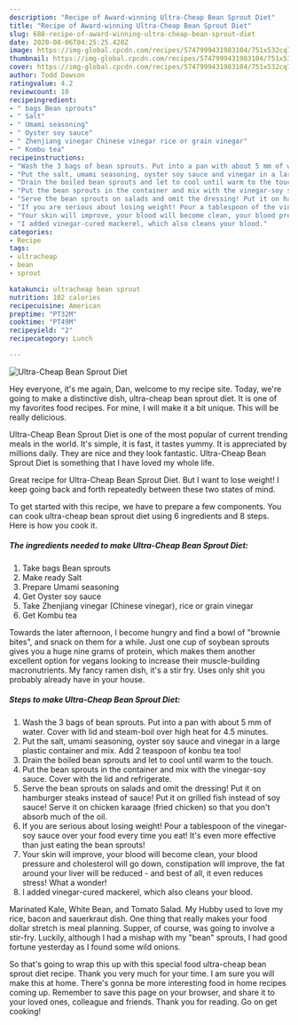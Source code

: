 ```yaml
---
description: "Recipe of Award-winning Ultra-Cheap Bean Sprout Diet"
title: "Recipe of Award-winning Ultra-Cheap Bean Sprout Diet"
slug: 688-recipe-of-award-winning-ultra-cheap-bean-sprout-diet
date: 2020-08-06T04:25:25.420Z
image: https://img-global.cpcdn.com/recipes/5747999431983104/751x532cq70/ultra-cheap-bean-sprout-diet-recipe-main-photo.jpg
thumbnail: https://img-global.cpcdn.com/recipes/5747999431983104/751x532cq70/ultra-cheap-bean-sprout-diet-recipe-main-photo.jpg
cover: https://img-global.cpcdn.com/recipes/5747999431983104/751x532cq70/ultra-cheap-bean-sprout-diet-recipe-main-photo.jpg
author: Todd Dawson
ratingvalue: 4.2
reviewcount: 10
recipeingredient:
- " bags Bean sprouts"
- " Salt"
- " Umami seasoning"
- " Oyster soy sauce"
- " Zhenjiang vinegar Chinese vinegar rice or grain vinegar"
- " Kombu tea"
recipeinstructions:
- "Wash the 3 bags of bean sprouts. Put into a pan with about 5 mm of water. Cover with lid and steam-boil over high heat for 4.5 minutes."
- "Put the salt, umami seasoning, oyster soy sauce and vinegar in a large plastic container and mix. Add 2 teaspoon of konbu tea too!"
- "Drain the boiled bean sprouts and let to cool until warm to the touch."
- "Put the bean sprouts in the container and mix with the vinegar-soy sauce. Cover with the lid and refrigerate."
- "Serve the bean sprouts on salads and omit the dressing! Put it on hamburger steaks instead of sauce! Put it on grilled fish instead of soy sauce! Serve it on chicken karaage (fried chicken) so that you don&#39;t absorb much of the oil."
- "If you are serious about losing weight! Pour a tablespoon of the vinegar-soy sauce over your food every time you eat! It&#39;s even more effective than just eating the bean sprouts!"
- "Your skin will improve, your blood will become clean, your blood pressure and cholesterol will go down, constipation will improve, the fat around your liver will be reduced - and best of all, it even reduces stress! What a wonder!"
- "I added vinegar-cured mackerel, which also cleans your blood."
categories:
- Recipe
tags:
- ultracheap
- bean
- sprout

katakunci: ultracheap bean sprout 
nutrition: 102 calories
recipecuisine: American
preptime: "PT32M"
cooktime: "PT49M"
recipeyield: "2"
recipecategory: Lunch

---
```



![Ultra-Cheap Bean Sprout Diet](https://img-global.cpcdn.com/recipes/5747999431983104/751x532cq70/ultra-cheap-bean-sprout-diet-recipe-main-photo.jpg)

Hey everyone, it's me again, Dan, welcome to my recipe site. Today, we're going to make a distinctive dish, ultra-cheap bean sprout diet. It is one of my favorites food recipes. For mine, I will make it a bit unique. This will be really delicious.

Ultra-Cheap Bean Sprout Diet is one of the most popular of current trending meals in the world. It's simple, it is fast, it tastes yummy. It is appreciated by millions daily. They are nice and they look fantastic. Ultra-Cheap Bean Sprout Diet is something that I have loved my whole life.

Great recipe for Ultra-Cheap Bean Sprout Diet. But I want to lose weight! I keep going back and forth repeatedly between these two states of mind.


To get started with this recipe, we have to prepare a few components. You can cook ultra-cheap bean sprout diet using 6 ingredients and 8 steps. Here is how you cook it.

<!--inarticleads1-->

##### The ingredients needed to make Ultra-Cheap Bean Sprout Diet:

1. Take  bags Bean sprouts
1. Make ready  Salt
1. Prepare  Umami seasoning
1. Get  Oyster soy sauce
1. Take  Zhenjiang vinegar (Chinese vinegar), rice or grain vinegar
1. Get  Kombu tea


Towards the later afternoon, I become hungry and find a bowl of &#34;brownie bites&#34;, and snack on them for a while. Just one cup of soybean sprouts gives you a huge nine grams of protein, which makes them another excellent option for vegans looking to increase their muscle-building macronutrients. My fancy ramen dish, it&#39;s a stir fry. Uses only shit you probably already have in your house. 

<!--inarticleads2-->

##### Steps to make Ultra-Cheap Bean Sprout Diet:

1. Wash the 3 bags of bean sprouts. Put into a pan with about 5 mm of water. Cover with lid and steam-boil over high heat for 4.5 minutes.
1. Put the salt, umami seasoning, oyster soy sauce and vinegar in a large plastic container and mix. Add 2 teaspoon of konbu tea too!
1. Drain the boiled bean sprouts and let to cool until warm to the touch.
1. Put the bean sprouts in the container and mix with the vinegar-soy sauce. Cover with the lid and refrigerate.
1. Serve the bean sprouts on salads and omit the dressing! Put it on hamburger steaks instead of sauce! Put it on grilled fish instead of soy sauce! Serve it on chicken karaage (fried chicken) so that you don&#39;t absorb much of the oil.
1. If you are serious about losing weight! Pour a tablespoon of the vinegar-soy sauce over your food every time you eat! It&#39;s even more effective than just eating the bean sprouts!
1. Your skin will improve, your blood will become clean, your blood pressure and cholesterol will go down, constipation will improve, the fat around your liver will be reduced - and best of all, it even reduces stress! What a wonder!
1. I added vinegar-cured mackerel, which also cleans your blood.


Marinated Kale, White Bean, and Tomato Salad. My Hubby used to love my rice, bacon and sauerkraut dish. One thing that really makes your food dollar stretch is meal planning. Supper, of course, was going to involve a stir-fry. Luckily, although I had a mishap with my &#34;bean&#34; sprouts, I had good fortune yesterday as I found some wild onions. 

So that's going to wrap this up with this special food ultra-cheap bean sprout diet recipe. Thank you very much for your time. I am sure you will make this at home. There's gonna be more interesting food in home recipes coming up. Remember to save this page on your browser, and share it to your loved ones, colleague and friends. Thank you for reading. Go on get cooking!
